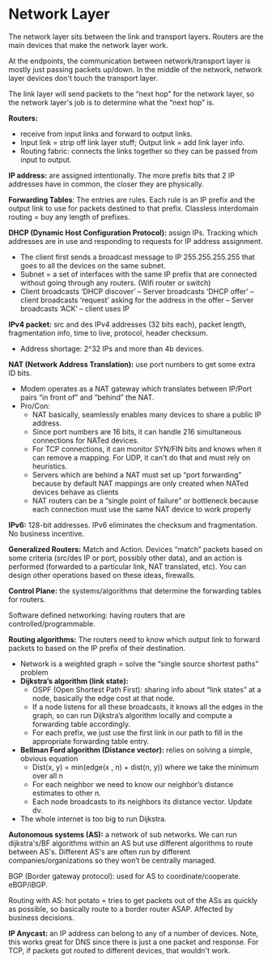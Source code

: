 # Network Layer

The network layer sits between the link and transport layers. Routers are the main devices that make the network layer work.

At the endpoints, the communication between network/transport layer is mostly just passing packets up/down. In the middle of the network, network layer devices don't touch the transport layer.

The link layer will send packets to the “next hop” for the network layer, so the network layer's job is to determine what the “next hop” is.

**Routers:**

- receive from input links and forward to output links.
- Input link = strip off link layer stuff; Output link = add link layer info.
- Routing fabric: connects the links together so they can be passed from input to output.

**IP address:** are assigned intentionally. The more prefix bits that 2 IP addresses have in common, the closer they are physically.

**Forwarding Tables**: The entries are rules. Each rule is an IP prefix and the output link to use for packets destined to that prefix. Classless interdomain routing = buy any length of prefixes.

**DHCP (Dynamic Host Configuration Protocol):** assign IPs. Tracking which addresses are in use and responding to requests for IP address assignment.

- The client first sends a broadcast message to IP 255.255.255.255 that goes to all the devices on the same subnet.
- Subnet = a set of interfaces with the same IP prefix that are connected without going through any routers. (Wifi router or switch)
- Client broadcasts ‘DHCP discover’ – Server broadcasts ‘DHCP offer’ – client broadcasts ‘request’ asking for the address in the offer – Server broadcasts ‘ACK’ – client uses IP

**IPv4 packet:** src and des IPv4 addresses (32 bits each), packet length, fragmentation info, time to live, protocol, header checksum.

- Address shortage: 2^32 IPs and more than 4b devices.

**NAT (Network Address Translation):** use port numbers to get some extra ID bits.

- Modem operates as a NAT gateway which translates between IP/Port pairs “in front of” and “behind” the NAT.
- Pro/Con:
    - NAT basically, seamlessly enables many devices to share a public IP address.
    - Since port numbers are 16 bits, it can handle 216 simultaneous connections for NATed devices.
    - For TCP connections, it can monitor SYN/FIN bits and knows when it can remove a mapping. For UDP, it can't do that and must rely on heuristics.
    - Servers which are behind a NAT must set up “port forwarding” because by default NAT mappings are only created when NATed devices behave as clients
    - NAT routers can be a “single point of failure” or bottleneck because each connection must use the same NAT device to work properly

**IPv6:** 128-bit addresses. IPv6 eliminates the checksum and fragmentation. No business incentive.

**Generalized Routers:** Match and Action. Devices “match” packets based on some criteria (src/des IP or port, possibly other data), and an action is performed (forwarded to a particular link, NAT translated, etc). You can design other operations based on these ideas, firewalls.

**Control Plane:** the systems/algorithms that determine the forwarding tables for routers.

Software defined networking: having routers that are controlled/programmable.

**Routing algorithms:** The routers need to know which output link to forward packets to based on the IP prefix of their destination.

- Network is a weighted graph = solve the “single source shortest paths” problem
- **Dijkstra’s algorithm (link state):**
    - OSPF (Open Shortest Path First): sharing info about “link states” at a node, basically the edge cost at that node.
    - If a node listens for all these broadcasts, it knows all the edges in the graph, so can run Dijkstra’s algorithm locally and compute a forwarding table accordingly.
    - For each prefix, we just use the first link in our path to fill in the appropriate forwarding table entry.
- **Bellman Ford algorithm (Distance vector):** relies on solving a simple, obvious equation
    - Dist(x, y) = min(edge(x , n) + dist(n, y)) where we take the minimum over all n
    - For each neighbor we need to know our neighbor’s distance estimates to other n.
    - Each node broadcasts to its neighbors its distance vector. Update dv.
- The whole internet is too big to run Dijkstra.

**Autonomous systems (AS):** a network of sub networks. We can run dijkstra's/BF algorithms within an AS but use different algorithms to route between AS's. Different AS's are often run by different companies/organizations so they won’t be centrally managed.

BGP (Border gateway protocol): used for AS to coordinate/cooperate. eBGP/iBGP.

Routing with AS: hot potato = tries to get packets out of the ASs as quickly as possible, so basically route to a border router ASAP. Affected by business decisions.

**IP Anycast:** an IP address can belong to any of a number of devices. Note, this works great for DNS since there is just a one packet and response. For TCP, if packets got routed to different devices, that wouldn't work.